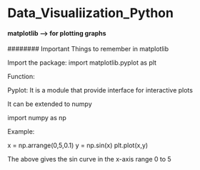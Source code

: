# Data_Visualiization_Python

#### matplotlib --> for plotting graphs

######## Important Things to remember in matplotlib

Import the package: import matplotlib.pyplot as plt

Function:

Pyplot: It is a module that provide interface for interactive plots

It can be extended to numpy

import numpy as np

Example:

x = np.arrange(0,5,0.1)
y = np.sin(x)
plt.plot(x,y)

The above gives the sin curve in the x-axis range 0 to 5
